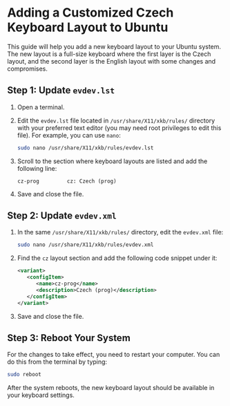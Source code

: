 # Adding a Customized Czech Keyboard Layout to Ubuntu

This guide will help you add a new keyboard layout to your Ubuntu system. The new layout is a full-size keyboard where the first layer is the Czech layout, and the second layer is the English layout with some changes and compromises.

## Step 1: Update `evdev.lst`

1. Open a terminal.
2. Edit the `evdev.lst` file located in `/usr/share/X11/xkb/rules/` directory with your preferred text editor (you may need root privileges to edit this file). For example, you can use `nano`:

   ```bash
   sudo nano /usr/share/X11/xkb/rules/evdev.lst
   ```

3. Scroll to the section where keyboard layouts are listed and add the following line:

   ```plaintext
   cz-prog         cz: Czech (prog)
   ```

4. Save and close the file.

## Step 2: Update `evdev.xml`

1. In the same `/usr/share/X11/xkb/rules/` directory, edit the `evdev.xml` file:

   ```bash
   sudo nano /usr/share/X11/xkb/rules/evdev.xml
   ```

2. Find the `cz` layout section and add the following code snippet under it:

   ```xml
   <variant>
      <configItem>
         <name>cz-prog</name>
         <description>Czech (prog)</description>
      </configItem>
   </variant>
   ```

3. Save and close the file.

## Step 3: Reboot Your System

For the changes to take effect, you need to restart your computer. You can do this from the terminal by typing:

```bash
sudo reboot
```

After the system reboots, the new keyboard layout should be available in your keyboard settings.
